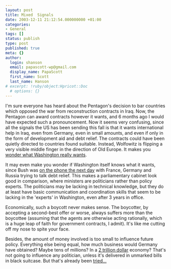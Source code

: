 ```yaml
---
layout: post
title: Mixed  Signals
date: 2003-12-11 21:12:54.000000000 +01:00
categories:
- General
tags: []
status: publish
type: post
published: true
meta: {}
author:
  login: shanson
  email: papascott-wp@gmail.com
  display_name: PapaScott
  first_name: Scott
  last_name: Hanson
# excerpt: !ruby/object:Hpricot::Doc
  # options: {}
---
```

<p>I'm sure everyone has heard about the Pentagon's decision to bar countries which opposed the war from reconstruction contracts in Iraq. Now, the Pentagon can award contracts however it wants, and 6 months ago I would have expected such a pronouncement. Now it seems very confusing, since all the signals the US has been sending this fall is that it wants international help in Iraq, even from Germany,  even in small amounts, and even if only in the form of development aid and debt relief. The contracts could have been quietly directed to countries found suitable. Instead, Wolfowitz is flipping a very visible middle finger in the direction of Old Europe. It makes you <a title="NY Times: Bidding for Isolation" href="http://www.nytimes.com/2003/12/11/opinion/11THU2.html?ex=1386478800&amp;en=c8d602c839422495&amp;ei=5007&amp;partner=USERLAND">wonder what Washington really wants</a>.</p>
<p>It may even make you wonder if Washington itself knows what it wants, since Bush was <a title="Calpundit: Oh Yes, The Grownups Are Truly In Charge" href="http://www.calpundit.com/archives/002835.html">on the phone the next day</a> with France, Germany and Russia trying to talk debt relief. This makes a parliamentary cabinet look good in comparison, where ministers are politicians rather than policy experts. The politicians may be lacking in technical knowledge, but they do at least have basic communication and coordination skills that seem to be lacking in the 'experts' in Washington, even after 3 years in office.</p>
<p>Economically, such a boycott never makes sense. The boycotter, by accepting a second-best offer or worse, always suffers more than the boycottee (assuming that the agents are otherwise acting rationally, which is a huge leap of faith for government contracts, I admit). It's like me cutting off my nose to spite your face.</p>
<p>Besides, the amount of money involved is too small to influence future policy. Everything else being equal, how much business would Germany have obtained? Maybe tens of millions? In a <a title="Germany - Economy - GDP" href="http://www.indexmundi.com/germany/gdp.html">2 trillion dollar</a> economy? That's not going to influence any politician, unless it's delivered in unmarked bills in black suitcase. But that's already been <a title="BBC News | EUROPE | Cash scandal threatens Kohl legacy" href="http://news.bbc.co.uk/1/hi/world/europe/589668.stm">tried...</a></p>
